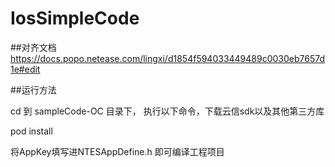# IosSimpleCode


##对齐文档
https://docs.popo.netease.com/lingxi/d1854f594033449489c0030eb7657d1e#edit

##运行方法

cd 到 sampleCode-OC 目录下， 执行以下命令，下载云信sdk以及其他第三方库

pod install

将AppKey填写进NTESAppDefine.h 即可编译工程项目

